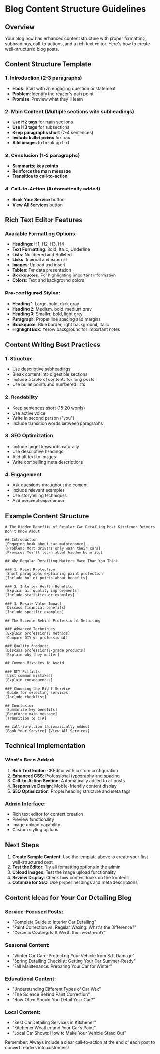 # Blog Content Structure Guidelines

## Overview
Your blog now has enhanced content structure with proper formatting, subheadings, call-to-actions, and a rich text editor. Here's how to create well-structured blog posts.

## Content Structure Template

### 1. Introduction (2-3 paragraphs)
- **Hook**: Start with an engaging question or statement
- **Problem**: Identify the reader's pain point
- **Promise**: Preview what they'll learn

### 2. Main Content (Multiple sections with subheadings)
- **Use H2 tags** for main sections
- **Use H3 tags** for subsections
- **Keep paragraphs short** (2-4 sentences)
- **Include bullet points** for lists
- **Add images** to break up text

### 3. Conclusion (1-2 paragraphs)
- **Summarize key points**
- **Reinforce the main message**
- **Transition to call-to-action**

### 4. Call-to-Action (Automatically added)
- **Book Your Service** button
- **View All Services** button

## Rich Text Editor Features

### Available Formatting Options:
- **Headings**: H1, H2, H3, H4
- **Text Formatting**: Bold, Italic, Underline
- **Lists**: Numbered and Bulleted
- **Links**: Internal and external
- **Images**: Upload and insert
- **Tables**: For data presentation
- **Blockquotes**: For highlighting important information
- **Colors**: Text and background colors

### Pre-configured Styles:
- **Heading 1**: Large, bold, dark gray
- **Heading 2**: Medium, bold, medium gray
- **Heading 3**: Smaller, bold, light gray
- **Paragraph**: Proper line spacing and margins
- **Blockquote**: Blue border, light background, italic
- **Highlight Box**: Yellow background for important notes

## Content Writing Best Practices

### 1. Structure
- Use descriptive subheadings
- Break content into digestible sections
- Include a table of contents for long posts
- Use bullet points and numbered lists

### 2. Readability
- Keep sentences short (15-20 words)
- Use active voice
- Write in second person ("you")
- Include transition words between paragraphs

### 3. SEO Optimization
- Include target keywords naturally
- Use descriptive headings
- Add alt text to images
- Write compelling meta descriptions

### 4. Engagement
- Ask questions throughout the content
- Include relevant examples
- Use storytelling techniques
- Add personal experiences

## Example Content Structure

```
# The Hidden Benefits of Regular Car Detailing Most Kitchener Drivers Don't Know About

## Introduction
[Engaging hook about car maintenance]
[Problem: Most drivers only wash their cars]
[Promise: You'll learn about hidden benefits]

## Why Regular Detailing Matters More Than You Think

### 1. Paint Protection
[Short paragraphs explaining paint protection]
[Include bullet points about benefits]

### 2. Interior Health Benefits
[Explain air quality improvements]
[Include statistics or examples]

### 3. Resale Value Impact
[Discuss financial benefits]
[Include specific examples]

## The Science Behind Professional Detailing

### Advanced Techniques
[Explain professional methods]
[Compare DIY vs professional]

### Quality Products
[Discuss professional-grade products]
[Explain why they matter]

## Common Mistakes to Avoid

### DIY Pitfalls
[List common mistakes]
[Explain consequences]

### Choosing the Right Service
[Guide for selecting services]
[Include checklist]

## Conclusion
[Summarize key benefits]
[Reinforce main message]
[Transition to CTA]

## Call-to-Action (Automatically Added)
[Book Your Service] [View All Services]
```

## Technical Implementation

### What's Been Added:
1. **Rich Text Editor**: CKEditor with custom configuration
2. **Enhanced CSS**: Professional typography and spacing
3. **Call-to-Action Section**: Automatically added to all posts
4. **Responsive Design**: Mobile-friendly content display
5. **SEO Optimization**: Proper heading structure and meta tags

### Admin Interface:
- Rich text editor for content creation
- Preview functionality
- Image upload capability
- Custom styling options

## Next Steps

1. **Create Sample Content**: Use the template above to create your first well-structured post
2. **Test the Editor**: Try all formatting options in the admin
3. **Upload Images**: Test the image upload functionality
4. **Review Display**: Check how content looks on the frontend
5. **Optimize for SEO**: Use proper headings and meta descriptions

## Content Ideas for Your Car Detailing Blog

### Service-Focused Posts:
- "Complete Guide to Interior Car Detailing"
- "Paint Correction vs. Regular Waxing: What's the Difference?"
- "Ceramic Coating: Is It Worth the Investment?"

### Seasonal Content:
- "Winter Car Care: Protecting Your Vehicle from Salt Damage"
- "Spring Detailing Checklist: Getting Your Car Summer-Ready"
- "Fall Maintenance: Preparing Your Car for Winter"

### Educational Content:
- "Understanding Different Types of Car Wax"
- "The Science Behind Paint Correction"
- "How Often Should You Detail Your Car?"

### Local Content:
- "Best Car Detailing Services in Kitchener"
- "Kitchener Weather and Your Car's Paint"
- "Local Car Shows: How to Make Your Vehicle Stand Out"

Remember: Always include a clear call-to-action at the end of each post to convert readers into customers!

